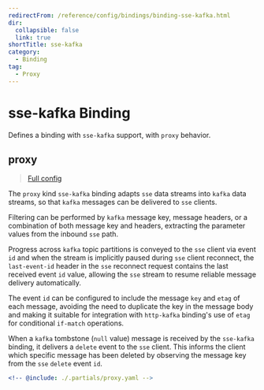 ```yaml
---
redirectFrom: /reference/config/bindings/binding-sse-kafka.html
dir:
  collapsible: false
  link: true
shortTitle: sse-kafka
category:
  - Binding
tag:
  - Proxy
---
```


# sse-kafka Binding

Defines a binding with `sse-kafka` support, with `proxy` behavior.

## proxy

> [Full config](./proxy.md)

The `proxy` kind `sse-kafka` binding adapts `sse` data streams into `kafka` data streams, so that `kafka` messages can be delivered to `sse` clients.

Filtering can be performed by `kafka` message key, message headers, or a combination of both message key and headers, extracting the parameter values from the inbound `sse` path.

Progress across `kafka` topic partitions is conveyed to the `sse` client via event `id` and when the stream is implicitly paused during `sse` client reconnect, the `last-event-id` header in the `sse` reconnect request contains the last received event `id` value, allowing the `sse` stream to resume reliable message delivery automatically.

The event `id` can be configured to include the message `key` and `etag` of each message, avoiding the need to duplicate the key in the message body and making it suitable for integration with `http-kafka` binding's use of `etag` for conditional `if-match` operations.

When a `kafka` tombstone (`null` value) message is received by the `sse-kafka` binding, it delivers a `delete` event to the `sse` client. This informs the client which specific message has been deleted by observing the message key from the `sse` `delete` event `id`.

```yaml {3}
<!-- @include: ./.partials/proxy.yaml -->
```

